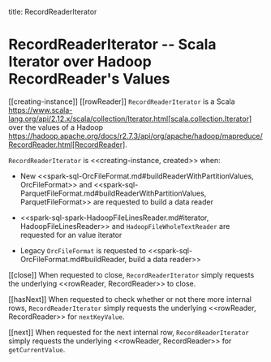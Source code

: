 title: RecordReaderIterator

# RecordReaderIterator -- Scala Iterator over Hadoop RecordReader's Values

[[creating-instance]]
[[rowReader]]
`RecordReaderIterator` is a Scala https://www.scala-lang.org/api/2.12.x/scala/collection/Iterator.html[scala.collection.Iterator] over the values of a Hadoop https://hadoop.apache.org/docs/r2.7.3/api/org/apache/hadoop/mapreduce/RecordReader.html[RecordReader].

`RecordReaderIterator` is <<creating-instance, created>> when:

* New <<spark-sql-OrcFileFormat.md#buildReaderWithPartitionValues, OrcFileFormat>> and <<spark-sql-ParquetFileFormat.md#buildReaderWithPartitionValues, ParquetFileFormat>> are requested to build a data reader

* <<spark-sql-spark-HadoopFileLinesReader.md#iterator, HadoopFileLinesReader>> and `HadoopFileWholeTextReader` are requested for an value iterator

* Legacy `OrcFileFormat` is requested to <<spark-sql-OrcFileFormat.md#buildReader, build a data reader>>

[[close]]
When requested to close, `RecordReaderIterator` simply requests the underlying <<rowReader, RecordReader>> to close.

[[hasNext]]
When requested to check whether or not there more internal rows, `RecordReaderIterator` simply requests the underlying <<rowReader, RecordReader>> for `nextKeyValue`.

[[next]]
When requested for the next internal row, `RecordReaderIterator` simply requests the underlying <<rowReader, RecordReader>> for `getCurrentValue`.
